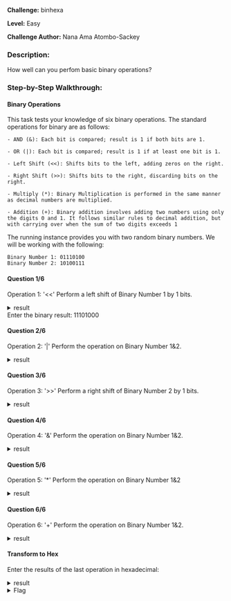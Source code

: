 **Challenge:** binhexa

**Level:** Easy

**Challenge Author:** Nana Ama Atombo-Sackey

### Description: 
How well can you perfom basic binary operations?

### Step-by-Step Walkthrough:

#### Binary Operations
This task tests your knowledge of six binary operations. The standard operations for binary are as follows:

```
- AND (&): Each bit is compared; result is 1 if both bits are 1.

- OR (|): Each bit is compared; result is 1 if at least one bit is 1.

- Left Shift (<<): Shifts bits to the left, adding zeros on the right.

- Right Shift (>>): Shifts bits to the right, discarding bits on the right.

- Multiply (*): Binary Multiplication is performed in the same manner as decimal numbers are multiplied.

- Addition (+): Binary addition involves adding two numbers using only the digits 0 and 1. It follows similar rules to decimal addition, but with carrying over when the sum of two digits exceeds 1
```

The running instance provides you with two random binary numbers. We will be working with the following:

```
Binary Number 1: 01110100
Binary Number 2: 10100111
```

#### Question 1/6
Operation 1: '<<'
Perform a left shift of Binary Number 1 by 1 bits.

<details><summary>result</summary>
    <pre>
    11101000
    </pre>
   </details>
Enter the binary result: 11101000


#### Question 2/6
Operation 2: '|'
Perform the operation on Binary Number 1&2.

<details><summary>result</summary>
    <pre>
    11110111
    </pre>
   </details>

#### Question 3/6
Operation 3: '>>'
Perform a right shift of Binary Number 2 by 1 bits.

<details><summary>result</summary>
    <pre>
    01010011
    </pre>
   </details>

#### Question 4/6
Operation 4: '&'
Perform the operation on Binary Number 1&2.

<details><summary>result</summary>
    <pre>
    00100100
    </pre>
   </details>

#### Question 5/6
Operation 5: '*'
Perform the operation on Binary Number 1&2

<details><summary>result</summary>
    <pre>
    100101110101100
    </pre>
   </details>

#### Question 6/6
Operation 6: '+'
Perform the operation on Binary Number 1&2.

<details><summary>result</summary>
    <pre>
    100011011
    </pre>
   </details>

#### Transform to Hex
Enter the results of the last operation in hexadecimal:

<details><summary>result</summary>
    <pre>
    0x11B
    </pre>
   </details>


<details><summary>Flag</summary>
    <pre>
    picoCTF{b1tw^3se_0p3eR@tI0n_su33essFuL_d6f8047e}
    </pre>
   </details>
